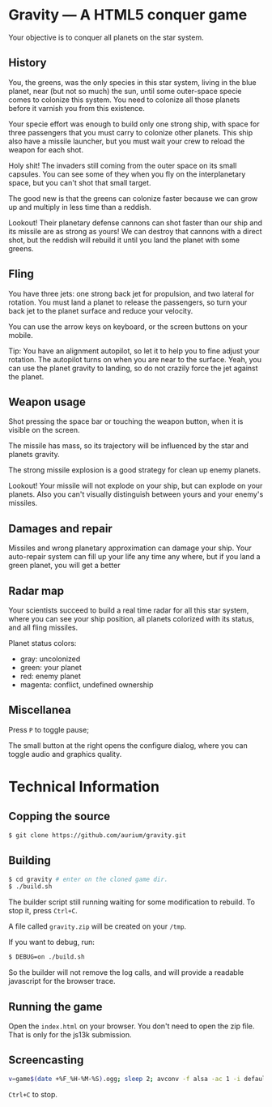 Gravity — A HTML5 conquer game
==============================

Your objective is to conquer all planets on the star system.

## History

You, the greens, was the only species in this star system, living in the blue planet, near (but not so much) the sun, until some outer-space specie comes to colonize this system. You need to colonize all those planets before it varnish you from this existence.

Your specie effort was enough to build only one strong ship, with space for three passengers that you must carry to colonize other planets. This ship also have a missile launcher, but you must wait your crew to reload the weapon for each shot.

Holy shit! The invaders still coming from the outer space on its small capsules. You can see some of they when you fly on the interplanetary space, but you can't shot that small target.

The good new is that the greens can colonize faster because we can grow up and multiply in less time than a reddish.

Lookout! Their planetary defense cannons can shot faster than our ship and its missile are as strong as yours! We can destroy that cannons with a direct shot, but the reddish will rebuild it until you land the planet with some greens.

## Fling

You have three jets: one strong back jet for propulsion, and two lateral for rotation. You must land a planet to release the passengers, so turn your back jet to the planet surface and reduce your velocity.

You can use the arrow keys on keyboard, or the screen buttons on your mobile.

Tip: You have an alignment autopilot, so let it to help you to fine adjust your rotation. The autopilot turns on when you are near to the surface. Yeah, you can use the planet gravity to landing, so do not crazily force the jet against the planet.

## Weapon usage

Shot pressing the space bar or touching the weapon button, when it is visible on the screen.

The missile has mass, so its trajectory will be influenced by the star and planets gravity.

The strong missile explosion is a good strategy for clean up enemy planets.

Lookout! Your missile will not explode on your ship, but can explode on your planets. Also you can't visually distinguish between yours and your enemy's missiles.

## Damages and repair

Missiles and wrong planetary approximation can damage your ship. Your auto-repair system can fill up your life any time any where, but if you land a green planet, you will get a better 

## Radar map

Your scientists succeed to build a real time radar for all this star system, where you can see your ship position, all planets colorized with its status, and all fling missiles.

Planet status colors:
- gray: uncolonized
- green: your planet
- red: enemy planet
- magenta: conflict, undefined ownership

## Miscellanea

Press `P` to toggle pause;

The small button at the right opens the configure dialog, where you can toggle audio and graphics quality.

Technical Information
======================

## Copping the source
```bash
$ git clone https://github.com/aurium/gravity.git
```

## Building
```bash
$ cd gravity # enter on the cloned game dir.
$ ./build.sh
```
The builder script still running waiting for some modification to rebuild.
To stop it, press `Ctrl+C`.

A file called `gravity.zip` will be created on your `/tmp`.

If you want to debug, run:
```bash
$ DEBUG=on ./build.sh
```
So the builder will not remove the log calls, and will provide a readable javascript for the browser trace.

## Running the game
Open the `index.html` on your browser.
You don't need to open the zip file.
That is only for the js13k submission.

## Screencasting

```bash
v=game$(date +%F_%H-%M-%S).ogg; sleep 2; avconv -f alsa -ac 1 -i default -f x11grab -s 800x600 -r 25 -i $DISPLAY -b:a 64k -b:v 1400k -f ogg -acodec libvorbis -vcodec libtheora $v; test -n "$(head $v)" && vlc $v; ls -lh $v
```
`Ctrl+C` to stop.
